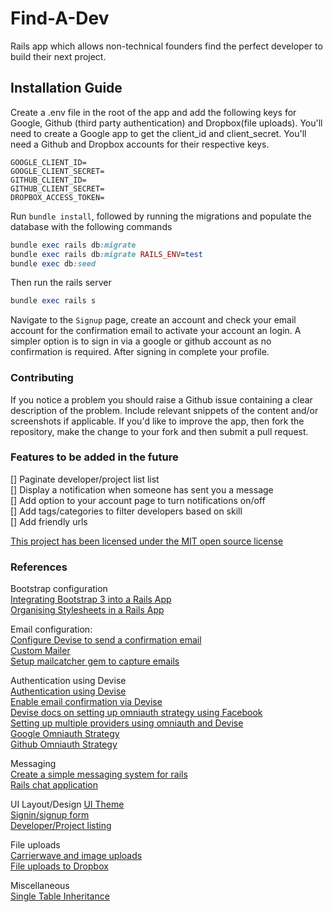 # Find-A-Dev
Rails app which allows non-technical founders find the perfect developer to build their next project.

## Installation Guide

Create a .env file in the root of the app and add the following keys for Google, Github (third party authentication) and Dropbox(file uploads). You'll need to create a Google app to get the client_id and client_secret. You'll need a Github and Dropbox accounts for their respective keys.

```text
GOOGLE_CLIENT_ID=
GOOGLE_CLIENT_SECRET=
GITHUB_CLIENT_ID=
GITHUB_CLIENT_SECRET=
DROPBOX_ACCESS_TOKEN=
```

Run `bundle install`, followed by running the migrations and populate the database with the following commands

```ruby
bundle exec rails db:migrate
bundle exec rails db:migrate RAILS_ENV=test
bundle exec db:seed
```

Then run the rails server

```ruby
bundle exec rails s
```

Navigate to the `Signup` page, create an account and check your email account for the confirmation email to activate your account an login. A simpler option is to sign in via a google or github account as no confirmation is required. After signing in complete your profile.


### Contributing

If you notice a problem you should raise a Github issue containing a clear description of the problem. Include relevant snippets of the content and/or screenshots if applicable. If you'd like to improve the app, then fork the repository, make the change to your fork and then submit a pull request.


### Features to be added in the future
[] Paginate developer/project list list  
[] Display a notification when someone has sent you a message  
[] Add option to your account page to turn notifications on/off  
[] Add tags/categories to filter developers based on skill  
[] Add friendly urls  



[This project has been licensed under the MIT open source license](LICENSE)

### References

Bootstrap configuration  
[Integrating Bootstrap 3 into a Rails App](https://rails.devcamp.com/professional-rails-development-course/ui-ux-integration/implementing-twitter-bootstrap-into-a-rails-application)  
[Organising Stylesheets in a Rails App](https://mattboldt.com/organizing-css-and-sass-rails/)  

Email configuration:  
[Configure Devise to send a confirmation email](https://github.com/plataformatec/devise/wiki/How-To:-Use-custom-mailer)  
[Custom Mailer](https://github.com/plataformatec/devise/wiki/How-To:-Use-custom-mailer)  
[Setup mailcatcher gem to capture emails](https://stackoverflow.com/questions/8186584/how-do-i-set-up-email-confirmation-with-devise)

Authentication using Devise  
[Authentication using Devise](https://rails.devcamp.com/trails/dissecting-rails-5/campsites/rails-5-authentication)  
[Enable email confirmation via Devise](https://github.com/plataformatec/devise/wiki/How-To:-Add-:confirmable-to-Users)  
[Devise docs on setting up omniauth strategy using Facebook](https://github.com/plataformatec/devise/wiki/OmniAuth:-Overview)  
[Setting up multiple providers using omniauth and Devise](https://scotch.io/tutorials/integrating-social-login-in-a-ruby-on-rails-application)  
[Google Omniauth Strategy](https://github.com/zquestz/omniauth-google-oauth2)  
[Github Omniauth Strategy](https://github.com/omniauth/omniauth-github)  

Messaging  
[Create a simple messaging system for rails](https://medium.com/@danamulder/tutorial-create-a-simple-messaging-system-on-rails-d9b94b0fbca1)  
[Rails chat application](https://www.nopio.com/blog/rails-real-time-chat-application-part-1/)   

UI Layout/Design
[UI Theme](https://www.creative-tim.com/product/paper-kit)  
[Signin/signup form](https://dribbble.com/shots/1816129-25DaysOf-io-Login/attachments/301216)  
[Developer/Project listing](http://lesseverything.com/)  


File uploads  
[Carrierwave and image uploads](https://rails.devcamp.com/dissecting-rails-5/images-videos-rails-5/deep-dive-installing-configuring-carrierwave-image-uploads-rails-5)  
[File uploads to Dropbox](https://github.com/robin850/carrierwave-dropbox)  

Miscellaneous  
[Single Table Inheritance](http://www.informit.com/articles/article.aspx?p=2220311&seqNum=4)  
